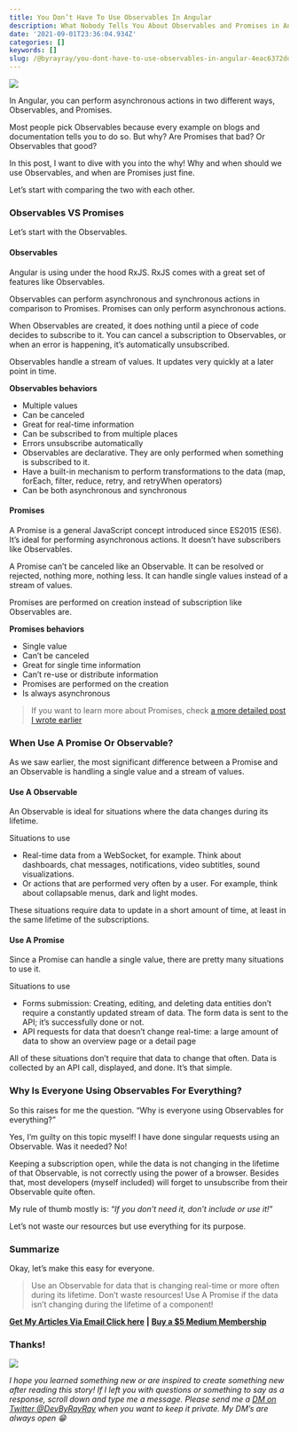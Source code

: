 ```yaml
---
title: You Don’t Have To Use Observables In Angular
description: What Nobody Tells You About Observables and Promises in Angular
date: '2021-09-01T23:36:04.934Z'
categories: []
keywords: []
slug: /@byrayray/you-dont-have-to-use-observables-in-angular-4eac6372dd0
---
```


![](/Users/devbyrayray/Downloads/medium-export-a7b31d8cfbafc479a349e86525a0598d57555fb548cdfad5aa20f48d7b4db09d/posts/md_1664876347726/img/1__6EdSCuXPdUq7TvdhYx5jRA.jpeg)

In Angular, you can perform asynchronous actions in two different ways, Observables, and Promises.

Most people pick Observables because every example on blogs and documentation tells you to do so. But why? Are Promises that bad? Or Observables that good?

In this post, I want to dive with you into the why! Why and when should we use Observables, and when are Promises just fine.

Let’s start with comparing the two with each other.

### Observables VS Promises

Let’s start with the Observables.

#### Observables

Angular is using under the hood RxJS. RxJS comes with a great set of features like Observables.

Observables can perform asynchronous and synchronous actions in comparison to Promises. Promises can only perform asynchronous actions.

When Observables are created, it does nothing until a piece of code decides to subscribe to it. You can cancel a subscription to Observables, or when an error is happening, it’s automatically unsubscribed.

Observables handle a stream of values. It updates very quickly at a later point in time.

**Observables behaviors**

*   Multiple values
*   Can be canceled
*   Great for real-time information
*   Can be subscribed to from multiple places
*   Errors unsubscribe automatically
*   Observables are declarative. They are only performed when something is subscribed to it.
*   Have a built-in mechanism to perform transformations to the data (map, forEach, filter, reduce, retry, and retryWhen operators)
*   Can be both asynchronous and synchronous

#### Promises

A Promise is a general JavaScript concept introduced since ES2015 (ES6). It’s ideal for performing asynchronous actions. It doesn’t have subscribers like Observables.

A Promise can’t be canceled like an Observable. It can be resolved or rejected, nothing more, nothing less. It can handle single values instead of a stream of values.

Promises are performed on creation instead of subscription like Observables are.

**Promises behaviors**

*   Single value
*   Can’t be canceled
*   Great for single time information
*   Can’t re-use or distribute information
*   Promises are performed on the creation
*   Is always asynchronous

> If you want to learn more about Promises, check [a more detailed post I wrote earlier](https://hasnode.byrayray.dev/how-promises-actually-work-in-javascript-1c80b1af7193)

### When Use A Promise Or Observable?

As we saw earlier, the most significant difference between a Promise and an Observable is handling a single value and a stream of values.

#### Use A Observable

An Observable is ideal for situations where the data changes during its lifetime.

Situations to use

*   Real-time data from a WebSocket, for example. Think about dashboards, chat messages, notifications, video subtitles, sound visualizations.
*   Or actions that are performed very often by a user. For example, think about collapsable menus, dark and light modes.

These situations require data to update in a short amount of time, at least in the same lifetime of the subscriptions.

#### Use A Promise

Since a Promise can handle a single value, there are pretty many situations to use it.

Situations to use

*   Forms submission: Creating, editing, and deleting data entities don’t require a constantly updated stream of data. The form data is sent to the API; it’s successfully done or not.
*   API requests for data that doesn’t change real-time: a large amount of data to show an overview page or a detail page

All of these situations don’t require that data to change that often. Data is collected by an API call, displayed, and done. It’s that simple.

### Why Is Everyone Using Observables For Everything?

So this raises for me the question. “Why is everyone using Observables for everything?”

Yes, I’m guilty on this topic myself! I have done singular requests using an Observable. Was it needed? No!

Keeping a subscription open, while the data is not changing in the lifetime of that Observable, is not correctly using the power of a browser. Besides that, most developers (myself included) will forget to unsubscribe from their Observable quite often.

My rule of thumb mostly is: “_If you don’t need it, don’t include or use it!_”

Let’s not waste our resources but use everything for its purpose.

### Summarize

Okay, let’s make this easy for everyone.

> Use an Observable for data that is changing real-time or more often during its lifetime. Don’t waste resources! Use A Promise if the data isn’t changing during the lifetime of a component!

[**Get My Articles Via Email Click here**](https://blog.byrayray.dev/subscribe) **|** [**Buy a $5 Medium Membership**](https://blog.byrayray.dev/membership)

### Thanks!

![](/Users/devbyrayray/Downloads/medium-export-a7b31d8cfbafc479a349e86525a0598d57555fb548cdfad5aa20f48d7b4db09d/posts/md_1664876347726/img/0__Staf1ivDUV4iFxkA.png)

_I hope you learned something new or are inspired to create something new after reading this story! If I left you with questions or something to say as a response, scroll down and type me a message. Please send me a_ [_DM on Twitter @DevByRayRay_](https://twitter.com/@devbyrayray) _when you want to keep it private. My DM’s are always open 😁_